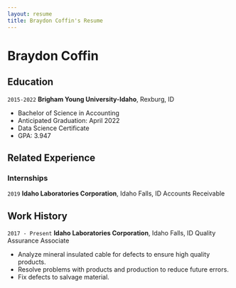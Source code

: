 ```yaml
---
layout: resume
title: Braydon Coffin's Resume
---
```

# Braydon Coffin

## Education

`2015-2022`
__Brigham Young University-Idaho__, Rexburg, ID

- Bachelor of Science in Accounting                  
- Anticipated Graduation: April 2022
- Data Science Certificate
- GPA: 3.947


## Related Experience

### Internships
`2019`
__Idaho Laboratories Corporation__, Idaho Falls, ID
Accounts Receivable

## Work History
`2017 - Present`
__Idaho Laboratories Corporation__, Idaho Falls, ID
Quality Assurance Associate
-	Analyze mineral insulated cable for defects to ensure high quality products.
- Resolve problems with products and production to reduce future errors. 
- Fix defects to salvage material. 


<!-- ### Footer

Last updated: May 2013 -->

